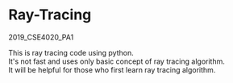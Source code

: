 # Ray-Tracing
2019_CSE4020_PA1

This is ray tracing code using python. <br>
It's not fast and uses only basic concept of ray tracing algorithm.<br>
It will be helpful for those who first learn ray tracing algorithm.
